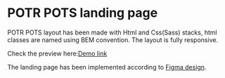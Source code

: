 # POTR POTS landing page
POTR POTS layout has been made with Html and Css(Sass) stacks, html classes are named using BEM convention.
The layout is fully responsive.

Check the preview here:[Demo link](https://val-space.github.io/Potr-Pots/)

The landing page has been implemented according to [Figma design](https://www.figma.com/file/B4inXKHcMH3ChrTnXEJKS1/POTR-POTS-(Copy)?node-id=0%3A1).
